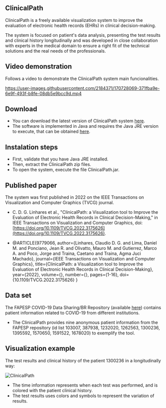 ## ClinicalPath

ClinicalPath is a freely available visualization system to improve the evaluation of electronic health records (EHRs) in clinical decision-making. 

The system is focused on patient's data analysis, presenting the test results and clinical history longitudinally and was developed in close collaboration with experts in the medical domain to ensure a right fit of the technical solutions and the real needs of the professionals.

## Video demonstration

Follows a video to demonstrate the ClinicalPath system main funcionalities.

https://user-images.githubusercontent.com/2184371/170728069-371fba9e-6e9f-493f-b8fe-08db5e9bcc9d.mp4

## Download

* You can download the latest version of ClinicalPath system [here](https://github.com/claudiodgl/ClinicalPath/blob/main/ClinicalPath_v2.0.zip). 
* The software is implemented in Java and requires the Java JRE version to execute, that can be obtained [here](https://java.com/en/download).

## Instalation steps

* First, validate that you have Java JRE installed.
* Then, extract the ClinicalPath zip files.
* To open the system, execute the file ClinicalPath.jar.

## Published paper

The system was first published in 2022 on the IEEE Transactions on Visualization and Computer Graphics (TVCG) journal.

* C. D. G. Linhares et al., "ClinicalPath: a Visualization tool to Improve the Evaluation of Electronic Health Records in Clinical Decision-Making," in IEEE Transactions on Visualization and Computer Graphics, doi: [https://doi.org/10.1109/TVCG.2022.3175626](https://doi.org/10.1109/TVCG.2022.3175626).

* @ARTICLE{9779066,
  author={Linhares, Claudio D. G. and Lima, Daniel M. and Ponciano, Jean R. and Olivatto, Mauro M. and Gutierrez, Marco A. and Poco, Jorge and Traina, Caetano and Traina, Agma Juci Machado},
  journal={IEEE Transactions on Visualization and Computer Graphics}, 
  title={ClinicalPath: a Visualization tool to Improve the Evaluation of Electronic Health Records in Clinical Decision-Making}, 
  year={2022},
  volume={},
  number={},
  pages={1-16},
  doi={10.1109/TVCG.2022.3175626}
  }

## Data set

The FAPESP COVID-19 Data Sharing/BR Repository (available [here](https://repositoriodatasharingfapesp.uspdigital.usp.br)) contains patient information related to COVID-19 from different institutions.

* The ClinicalPath provides nine anonymous patient information from the FAPESP repository (id list 103007, 387938, 1232020, 1262563, 1300236, 1395592, 1570650, 1591522, 1678020) to exemplify the tool.

## Visualization example

The test results and clinical history of the patient 1300236 in a longitudinally way:

![ClinicalPath](https://user-images.githubusercontent.com/2184371/170758119-40fe8a4a-e8d3-4871-9c3d-2e4824e55af6.png)

* The time information represents when each test was performed, and is colored with the patient clinical history.
* The test results uses colors and symbols to represent the variation of results.
